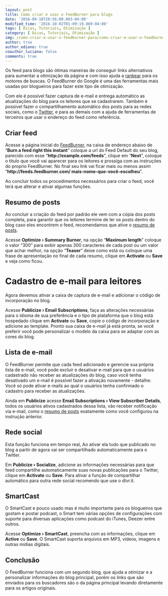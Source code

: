 ```yaml
---
layout: post
title: Como criar e usar o FeedBurner para blogs
date: '2016-09-18T20:56:00.003-04:00'
modified_time: '2016-10-02T01:09:19.869-04:00'
tags: [ Dicas, Tutoriais, Otimização ]
category: [ Dicas, Tutoriais, Otimização ]
img: /como-criar-e-usar-o-feedburner-para/como-criar-e-usar-o-feedburner-para.jpg
author: true
author_ediano: true
coauthor_luciana: false
comments: true
---
```


Os feed para blogs são ótimas maneiras de conseguir links alternativos para aumentar a otimização da página e com isso ajuda a <a href="http://www.insideblock.com/post/ranking-melhorar-experiencia-das.html" target="_blank">rankear</a> para os motores de buscas. O FeedBurner do Google é uma das ferramentas mais usadas por blogueiros para fazer este tipo de otimização.

Com ele é possível fazer captura de e-mail e entrega automático as atualizações do blog para os leitores que se cadastrarem. Também é possível fazer o compartilhamento automático dos posts para as redes sociais, como o <a href="http://www.insideblock.com/post/devo-ou-nao-criar-um-pagina-para-o-meu.html" target="_blank">Twitter</a>, e para as demais com a ajuda de ferramentas de terceiros que usar o endereço do feed como referência.

## Criar feed
Acesse a página inicial do <a href="http://feedburner.google.com/" rel="nofollow" target="_blank">FeedBurner</a>, na caixa de endereço abaixo de “**Burn a feed right this instant**” coloque a url do Feed Default do seu blog, parecido com esse “**http://example<span/>.com/feeds**”, clique em “**Next**”, coloque o titulo que você vai aparecer para os leitores e prossiga com as instruções do proprio FeedBurner. No final seu link vai ficar mais ou menos assim “**http://<span/>feeds.feedburner<span/>.com/ mais-nome-que-você-escolheu**”.

Ao concluir todos os procedimentos necessários para criar o feed, você terá que alterar e ativar algumas funções.

## Resumo de posts
Ao concluir a criação do feed por padrão ele vem com a cópia dos posts completa, para garantir que os leitores termine de ler os posts dentro do blog caso eles encontrem o feed, recomendamos que ative o <a href="http://www.insideblock.com/post/resumo-de-postagem-automatico-com.html" target="_blank">resumo de posts</a>.

Acesse **Optimize › Summary Burner**, na opção “**Maximum length**” coloque o valor “300” para exibir apenas 300 caracteres de cada post ou um valor que achar melhor, na opção “**Teaser**” deixe como está ou coloque uma frase de apresentação no final de cada resumo, clique em **Activate** ou **Save** e veja como ficou.

# Cadastro de e-mail para leitores
Agora devemos ativar a caixa de captura de e-mail e adicionar o código de incorporação no blog.

Acesse **Publicize › Email Subscriptions**, faça as alterações necessárias para o idioma de sua preferência e o tipo de plataforma que o blog está hospedado clique em **Activate** ou **Save**, copie o código de incorporação e adicione ao template. Pronto sua caixa de e-mail já está pronta, se você preferir você pode personalizar o modelo da caixa para se adaptar com as cores do blog.

## Lista de e-mail
O FeedBurner permite que cada feed adicionado e gerencie sua própria lista de e-mail, você pode excluir e desativar e-mail para que o usuários cadastrado não receber as atualizações do blog, caso você tenha desativado um e-mail é possível fazer a ativação novamente - detalhe: Você só pode ativar e-mails ao qual o usuários tenha confirmado o cadastro para receber as atualizações.

Ainda em **Publicize** acesse **Email Subscriptions › View Subscriber Details**, todos os usuários ativos cadastrados dessa lista, vão receber notificação via e-mail, como o <a href="http://www.insideblock.com/post/resumo-de-postagem-automatico-com.html" target="_blank">resumo de posts</a> exatamente como você configurou na instrução anterior.

## Rede social
Esta função funciona em tempo real, Ao ativar ela tudo que publicado no blog a partir de agora vai ser compartilhado automaticamente para o Twitter.

Em **Publicize › Socialize**, adicione as informações necessárias para que feed compartilhe automaticamente suas novas publicações para o Twitter, clique em **Activate** ou **Save**. Para ativar a função de compartilhar automático para outra rede social recomendo que use o dlvr.it.

## SmartCast
O SmartCast e pouco usado mas é muito importante para os blogueiros que gostam e postar podcast, o Smart tem várias opções de configurações com suporte para diversas aplicações como podcast do iTunes, Deezer entre outros.

Acesse **Optimize › SmartCast**, preencha com as informações, clique em **Active** ou **Save**. O SmartCast suporta arquivos em MP3, vídeos, imagens e outras mídias digitais.

## Conclusão
O FeedBurner funciona com um segundo blog, que ajuda a otimizar e a personalizar informações do blog principal, porém os links que são enviados para os buscadores são o da página principal levando diretamente para os artigos originais.